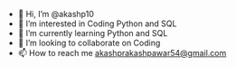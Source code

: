 - 👋 Hi, I’m @akashp10
- 👀 I’m interested in Coding Python and SQL
- 🌱 I’m currently learning Python and SQL
- 💞️ I’m looking to collaborate on Coding 
- 📫 How to reach me akashprakashpawar54@gmail.com

<!---
akashp10/akashp10 is a ✨ special ✨ repository because its `README.md` (this file) appears on your GitHub profile.
You can click the Preview link to take a look at your changes.
--->
